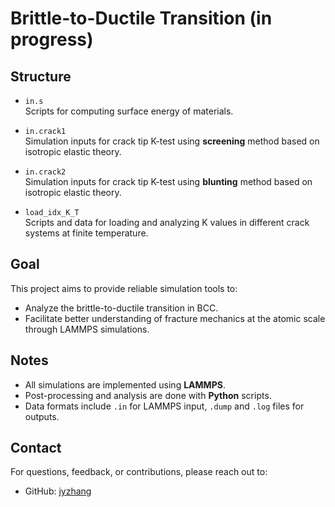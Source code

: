 # Brittle-to-Ductile Transition (in progress)


## Structure

- `in.s`  
  Scripts for computing surface energy of materials.

- `in.crack1`  
  Simulation inputs for crack tip K-test using **screening** method based on isotropic elastic theory.

- `in.crack2`  
  Simulation inputs for crack tip K-test using **blunting** method based on isotropic elastic theory.

- `load_idx_K_T`  
  Scripts and data for loading and analyzing K values in different crack systems at finite temperature.

## Goal

This project aims to provide reliable simulation tools to:

- Analyze the brittle-to-ductile transition in BCC. 
- Facilitate better understanding of fracture mechanics at the atomic scale through LAMMPS simulations.

## Notes

- All simulations are implemented using **LAMMPS**.
- Post-processing and analysis are done with **Python** scripts.
- Data formats include `.in` for LAMMPS input, `.dump` and `.log` files for outputs.

## Contact

For questions, feedback, or contributions, please reach out to:

- GitHub: [jyzhang](https://github.com/oWoo01)  
